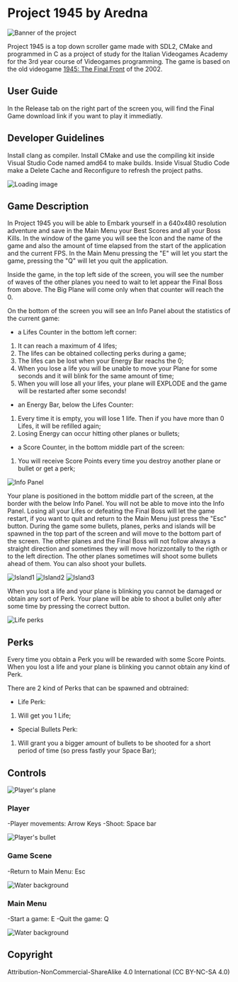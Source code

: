 # Project 1945 by Aredna

![Banner of the project](./Project_1945_source/resources/extra/Title.png)

Project 1945 is a top down scroller game made with SDL2, CMake and programmed in C as a project of study for the Italian Videogames Academy for the 3rd year course of Videogames programming.
The game is based on the old videogame [1945: The Final Front](https://www.youtube.com/watch?v=uBIbxobSUcY) of the 2002.

## User Guide

In the Release tab on the right part of the screen you, will find the Final Game download link if you want to play it immediatly.

## Developer Guidelines

Install clang as compiler.
Install CMake and use the compiling kit inside Visual Studio Code named amd64 to make builds.
Inside Visual Studio Code make a Delete Cache and Reconfigure to refresh the project paths.

![Loading image](./Project_1945_source/resources/loading.gif)

## Game Description
In Project 1945 you will be able to Embark yourself in a 640x480 resolution adventure and save in the Main Menu your Best Scores and all your Boss Kills.
In the window of the game you will see the Icon and the name of the game and also the amount of time elapsed from the start of the application and the current FPS.
In the Main Menu pressing the "E" will let you start the game, pressing the "Q" will let you quit the application.

Inside the game, in the top left side of the screen, you will see the number of waves of the other planes you need to wait to let appear the Final Boss from above. The Big Plane will come only when that counter will reach the 0.

On the bottom of the screen you will see an Info Panel about the statistics of the current game:
- a Lifes Counter in the bottom left corner:  
1) It can reach a maximum of 4 lifes;  
2) The lifes can be obtained collecting perks during a game;  
3) The lifes can be lost when your Energy Bar reachs the 0;
4) When you lose a life you will be unable to move your Plane for some seconds and it will blink for the same amount of time;
5) When you will lose all your lifes, your plane will EXPLODE and the game will be restarted after some seconds!

- an Energy Bar, below the Lifes Counter:  
1) Every time it is empty, you will lose 1 life. Then if you have more than 0 Lifes, it will be refilled again;  
2) Losing Energy can occur hitting other planes or bullets;

- a Score Counter, in the bottom middle part of the screen:  
1) You will receive Score Points every time you destroy another plane or bullet or get a perk;

![Info Panel](./Project_1945_source/resources/ui/bottom.png)

Your plane is positioned in the bottom middle part of the screen, at the border with the below Info Panel. You will not be able to move into the Info Panel.
Losing all your Lifes or defeating the Final Boss will let the game restart, if you want to quit and return to the Main Menu just press the "Esc" button.
During the game some bullets, planes, perks and islands will be spawned in the top part of the screen and will move to the bottom part of the screen.
The other planes and the Final Boss will not follow always a straight direction and sometimes they will move horizzontally to the rigth or to the left direction.
The other planes sometimes will shoot some bullets ahead of them. You can also shoot your bullets.

![Island1](./Project_1945_source/resources/map/island1.png) ![Island2](./Project_1945_source/resources/map/island2.png) ![Island3](./Project_1945_source/resources/map/island3.png)

When you lost a life and your plane is blinking you cannot be damaged or obtain any sort of Perk.
Your plane will be able to shoot a bullet only after some time by pressing the correct button.

![Life perks](./Project_1945_source/resources/player/myplane_strip3.png)

## Perks

Every time you obtain a Perk you will be rewarded with some Score Points. When you lost a life and your plane is blinking you cannot obtain any kind of Perk.

There are 2 kind of Perks that can be spawned and obtrained:
- Life Perk: 
1) Will get you 1 Life;

- Special Bullets Perk:
1) Will grant you a bigger amount of bullets to be shooted for a short period of time (so press fastly your Space Bar);

## Controls

![Player's plane](./Project_1945_source/resources/ui/Icon.png)

### Player
-Player movements: Arrow Keys
-Shoot: Space bar

![Player's bullet](./Project_1945_source/resources/player/bullet.png)

### Game Scene

-Return to Main Menu: Esc

![Water background](./Project_1945_source/resources/map/water.png)

### Main Menu
-Start a game: E
-Quit the game: Q

![Water background](./Project_1945_source/resources/player/explosion2_strip7.png)

## Copyright
Attribution-NonCommercial-ShareAlike 4.0 International (CC BY-NC-SA 4.0) 
 

